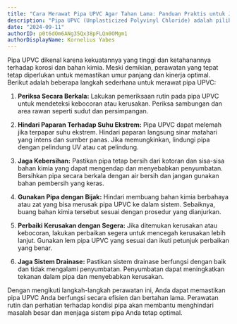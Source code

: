 ```yaml
---
title: "Cara Merawat Pipa UPVC Agar Tahan Lama: Panduan Praktis untuk Jangka Panjang"
description: "Pipa UPVC (Unplasticized Polyvinyl Chloride) adalah pilihan populer untuk sistem pipa karena daya tahannya yang luar biasa dan kemudahan perawatannya. Namun, agar pipa UPVC dapat berfungsi optimal dan tahan lama, perawatan yang tepat sangat penting. Artikel ini akan membahas langkah-langkah praktis untuk merawat pipa UPVC agar tetap awet dan berfungsi dengan baik dalam jangka panjang."
date: "2024-09-11"
authorID: p0t6dOm6ANg35Qx38pFLQn0OMgm1
authorDisplayName: Kornelius Yabes
---
```


Pipa UPVC dikenal karena kekuatannya yang tinggi dan ketahanannya terhadap korosi dan bahan kimia. Meski demikian, perawatan yang tepat tetap diperlukan untuk memastikan umur panjang dan kinerja optimal. Berikut adalah beberapa langkah sederhana untuk merawat pipa UPVC:

1. **Periksa Secara Berkala:** Lakukan pemeriksaan rutin pada pipa UPVC untuk mendeteksi kebocoran atau kerusakan. Periksa sambungan dan area rawan seperti sudut dan persimpangan.

2. **Hindari Paparan Terhadap Suhu Ekstrem:** Pipa UPVC dapat melemah jika terpapar suhu ekstrem. Hindari paparan langsung sinar matahari yang intens dan sumber panas. Jika memungkinkan, lindungi pipa dengan pelindung UV atau cat pelindung.

3. **Jaga Kebersihan:** Pastikan pipa tetap bersih dari kotoran dan sisa-sisa bahan kimia yang dapat mengendap dan menyebabkan penyumbatan. Bersihkan pipa secara berkala dengan air bersih dan jangan gunakan bahan pembersih yang keras.

4. **Gunakan Pipa dengan Bijak:** Hindari membuang bahan kimia berbahaya atau zat yang bisa merusak pipa UPVC ke dalam sistem. Sebaiknya, buang bahan kimia tersebut sesuai dengan prosedur yang dianjurkan.

5. **Perbaiki Kerusakan dengan Segera:** Jika ditemukan kerusakan atau kebocoran, lakukan perbaikan segera untuk mencegah kerusakan lebih lanjut. Gunakan lem pipa UPVC yang sesuai dan ikuti petunjuk perbaikan yang benar.

6. **Jaga Sistem Drainase:** Pastikan sistem drainase berfungsi dengan baik dan tidak mengalami penyumbatan. Penyumbatan dapat meningkatkan tekanan dalam pipa dan menyebabkan kerusakan.

Dengan mengikuti langkah-langkah perawatan ini, Anda dapat memastikan pipa UPVC Anda berfungsi secara efisien dan bertahan lama. Perawatan rutin dan perhatian terhadap kondisi pipa akan membantu menghindari masalah besar dan menjaga sistem pipa Anda tetap optimal.
